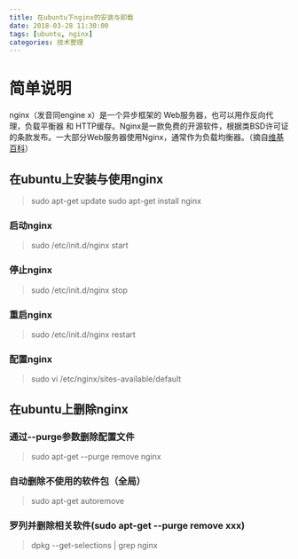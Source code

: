 ```yaml
---
title: 在ubuntu下nginx的安装与卸载
date: 2018-03-28 11:30:00
tags: [ubuntu, nginx]
categories: 技术整理
---
```


# 简单说明

nginx（发音同engine x）是一个异步框架的 Web服务器，也可以用作反向代理，负载平衡器 和 HTTP缓存。Nginx是一款免费的开源软件，根据类BSD许可证的条款发布。一大部分Web服务器使用Nginx，通常作为负载均衡器。（摘自[维基百科](https://zh.wikipedia.org/wiki/Nginx)）

<!---------------more----------->
## 在ubuntu上安装与使用nginx

> sudo apt-get update
> sudo apt-get install nginx

### 启动nginx
> sudo /etc/init.d/nginx start

### 停止nginx
> sudo /etc/init.d/nginx stop

### 重启nginx
> sudo /etc/init.d/nginx restart

### 配置nginx
> sudo vi /etc/nginx/sites-available/default

## 在ubuntu上删除nginx

### 通过--purge参数删除配置文件
> sudo apt-get --purge remove nginx

### 自动删除不使用的软件包（全局）
> sudo apt-get autoremove

### 罗列并删除相关软件(sudo apt-get --purge remove xxx)
> dpkg --get-selections | grep nginx

